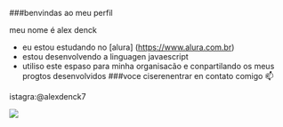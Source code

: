 ###benvindas ao meu perfil

  
meu nome é alex denck

- eu estou estudando no [alura] (https://www.alura.com.br) 
- estou desenvolvendo a linguagen javaescript
- utiliso este espaso para minha organisacão e conpartilando os meus progtos desenvolvidos 
###voce ciserenentrar en contato comigo 📫

istagra:@alexdenck7

![](https://media1.tenor.com/m/NTR5bj4jn3oAAAAC/crash-skid.gif)






